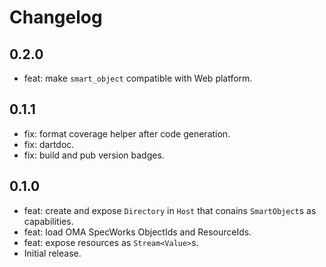 # Changelog

## 0.2.0

* feat: make `smart_object` compatible with Web platform.

## 0.1.1

* fix: format coverage helper after code generation.
* fix: dartdoc.
* fix: build and pub version badges.

## 0.1.0

* feat: create and expose `Directory` in `Host` that conains `SmartObject`s as capabilities.
* feat: load OMA SpecWorks ObjectIds and ResourceIds.
* feat: expose resources as `Stream<Value>`s.
* Initial release.
